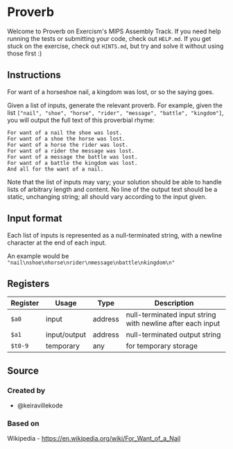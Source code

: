 # Proverb

Welcome to Proverb on Exercism's MIPS Assembly Track.
If you need help running the tests or submitting your code, check out `HELP.md`.
If you get stuck on the exercise, check out `HINTS.md`, but try and solve it without using those first :)

## Instructions

For want of a horseshoe nail, a kingdom was lost, or so the saying goes.

Given a list of inputs, generate the relevant proverb.
For example, given the list `["nail", "shoe", "horse", "rider", "message", "battle", "kingdom"]`, you will output the full text of this proverbial rhyme:

```text
For want of a nail the shoe was lost.
For want of a shoe the horse was lost.
For want of a horse the rider was lost.
For want of a rider the message was lost.
For want of a message the battle was lost.
For want of a battle the kingdom was lost.
And all for the want of a nail.
```

Note that the list of inputs may vary; your solution should be able to handle lists of arbitrary length and content.
No line of the output text should be a static, unchanging string; all should vary according to the input given.

## Input format

Each list of inputs is represented as a null-terminated string, with a newline character at the end of each input.

An example would be `"nail\nshoe\nhorse\nrider\nmessage\nbattle\nkingdom\n"`

## Registers

| Register | Usage        | Type    | Description                                                    |
| -------- | ------------ | ------- | -------------------------------------------------------------- |
| `$a0`    | input        | address | null-terminated input string with newline after each input     |
| `$a1`    | input/output | address | null-terminated output string                                  |
| `$t0-9`  | temporary    | any     | for temporary storage                                          |

## Source

### Created by

- @keiravillekode

### Based on

Wikipedia - https://en.wikipedia.org/wiki/For_Want_of_a_Nail